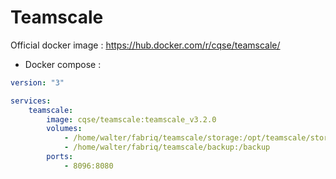 Teamscale
============

Official docker image : https://hub.docker.com/r/cqse/teamscale/


* Docker compose :

```yml
version: "3"

services:
    teamscale:
        image: cqse/teamscale:teamscale_v3.2.0
        volumes:
            - /home/walter/fabriq/teamscale/storage:/opt/teamscale/storage
            - /home/walter/fabriq/teamscale/backup:/backup
        ports:
            - 8096:8080
```

